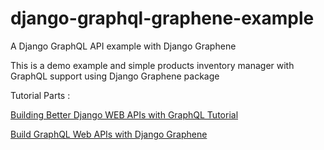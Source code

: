 # django-graphql-graphene-example
A Django GraphQL API example with Django Graphene

This is a demo example and simple products inventory manager with GraphQL support using Django Graphene package 

Tutorial Parts :

<a href="https://www.techiediaries.com/django-graphql-tutorial">Building Better Django WEB APIs with GraphQL Tutorial </a>

<a href="https://www.techiediaries.com/django-graphql-tutorial/graphene">Build GraphQL Web APIs with Django Graphene</a>


